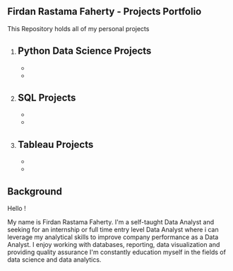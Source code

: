 ## Firdan Rastama Faherty - Projects Portfolio

This Repository holds all of my personal projects

1. Python Data Science Projects
    -
    -
    -
2. SQL Projects
    -
    -
    -
4. Tableau Projects
    -
    -
    -
 

## Background

Hello !

My name is Firdan Rastama Faherty. I'm a self-taught Data Analyst and seeking for an internship or full time entry level Data Analyst where i can leverage my analytical skills to improve company performance as a Data Analyst. I enjoy working with databases, reporting, data visualization and providing quality assurance
I'm constantly education myself in the fields of data science and data analytics.
